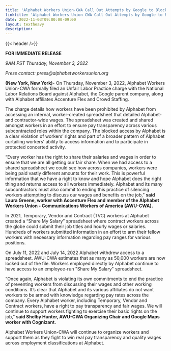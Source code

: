 ```yaml
---
title: 'Alphabet Workers Union-CWA Call Out Attempts by Google to Block Pay Transparency Efforts Amongst Temporary, Vendor and Contract Workers with Filing of Unfair Labor Practice Charges'
linktitle: 'Alphabet Workers Union-CWA Call Out Attempts by Google to Block Pay Transparency Efforts Amongst Temporary, Vendor and Contract Workers with Filing of Unfair Labor Practice Charges'
date: 2022-11-03T09:00:00-09:00
layout: textheavy
description:
---
```


{{< header />}}

**FOR IMMEDIATE RELEASE**

_9AM PST Thursday, November 3, 2022_

_Press contact: press@alphabetworkersunion.org_

**(New York, New York)**- On Thursday, November 3, 2022, Alphabet Workers Union-CWA formally filed an Unfair Labor Practice charge with the National Labor Relations Board against Alphabet, the Google parent company, along with Alphabet affiliates Accenture Flex and Crowd Staffing.  

The charge details how workers have been prohibited by Alphabet from accessing an internal, worker-created spreadsheet that detailed Alphabet- and contractor-wide wages. The spreadsheet was created and shared amongst workers in an effort to ensure pay transparency across various subcontracted roles within the company. The blocked access by Alphabet is a clear violation of workers’ rights and part of a broader pattern of Alphabet curtailing workers' ability to access information and to participate in protected concerted activity.

“Every worker has the right to share their salaries and wages in order to ensure that we are all getting our fair share. When we had access to a shared spreadsheet we could see how across companies, workers were being paid vastly different amounts for their work. This is powerful information that we have a right to know and hope Alphabet does the right thing and returns access to all workers immediately. Alphabet and its many subcontractors must also commit to ending this practice of silencing workers attempting to discuss our wages and benefits on the job,” **said Laura Greene, worker with Accenture Flex and member of the Alphabet Workers Union - Communications Workers of America (AWU-CWA).**

In 2021, Temporary, Vendor and Contract (TVC) workers at Alphabet created a “Share My Salary” spreadsheet where contract workers across the globe could submit their job titles and hourly wages or salaries. Hundreds of workers submitted information in an effort to arm their fellow workers with necessary information regarding pay ranges for various positions.

On July 11, 2022 and July 14, 2022 Alphabet withdrew access to a spreadsheet. AWU-CWA estimates that as many as 50,000 workers are now locked out of the file. Workers employed directly by Alphabet continue to have access to an employee-run "Share My Salary" spreadsheet.

“Once again, Alphabet is violating its own commitments to end the practice of preventing workers from discussing their wages and other working conditions. It’s clear that Alphabet and its various affiliates do not want workers to be armed with knowledge regarding pay rates across the company. Every Alphabet worker, including Temporary, Vendor and Contract workers, have a right to pay transparency and fair wages. We will continue to support workers fighting to exercise their basic rights on the job,” **said Shelby Hunter, AWU-CWA Organizing Chair and Google Maps worker with Cognizant.**

Alphabet Workers Union-CWA will continue to organize workers and support them as they fight to win real pay transparency and quality wages across employment classifications at Alphabet.
